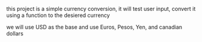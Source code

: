 this project is a simple currency conversion, it will test user input, convert it using a function to the desiered currency

we will use USD as the base and use Euros, Pesos, Yen, and canadian dollars
